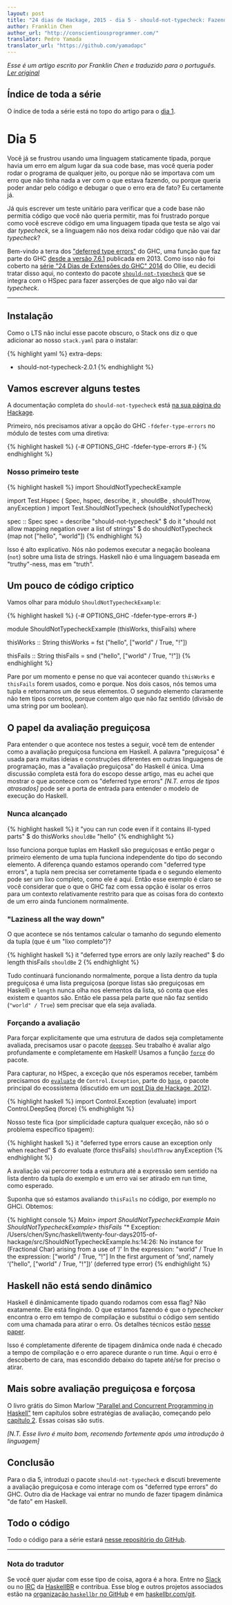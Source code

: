 ```yaml
---
layout: post
title: "24 dias de Hackage, 2015 - dia 5 - should-not-typecheck: Fazendo Haskell quase dinamicamente tipado com deferred-type-errors"
author: Franklin Chen
author_url: "http://conscientiousprogrammer.com/"
translator: Pedro Yamada
translator_url: "https://github.com/yamadapc"
---
```


_Esse é um artigo escrito por Franklin Chen e traduzido para o português.
[Ler original](http://conscientiousprogrammer.com//blog/2015/12/05/24-days-of-hackage-2015-day-5-should-not-typecheck-making-haskell-sort-of-dynamically-typed-with-deferred-type-errors/)_

## Índice de toda a série
O índice de toda a série está no topo do artigo para o [dia 1](/2015/12/08/aperitivos-de-haskell-24-dias-de-hackage-2015-dia-1-introducao-e-stack.html).

# Dia 5

Você já se frustrou usando uma linguagem staticamente tipada, porque havia um
erro em algum lugar da sua code base, mas você queria poder rodar o programa de
qualquer jeito, ou porque não se importava com um erro que não tinha nada a ver
com o que estava fazendo, ou porque queria poder andar pelo código e debugar o
que o erro era de fato? Eu certamente já.

Já quis escrever um teste unitário para verificar que a code base não permitia
código que você não queria permitir, mas foi frustrado porque como você escreve
código em uma linguagem tipada que testa se algo vai dar _typecheck_, se a
linguagem não nos deixa rodar código que não vai dar _typecheck_?

Bem-vindo a terra dos
["deferred type errors"](https://ghc.haskell.org/trac/ghc/wiki/DeferErrorsToRuntime)
do GHC, uma função que faz parte do GHC [desde a versão 7.6.1](https://downloads.haskell.org/~ghc/7.6.1/docs/html/users_guide/defer-type-errors.html)
publicada em 2013. Como isso não foi coberto na
[série "24 Dias de Extensões do GHC" 2014](https://ocharles.org.uk/blog/pages/2014-12-01-24-days-of-ghc-extensions.html)
do Ollie, eu decidi tratar disso aqui, no contexto do pacote
[`should-not-typecheck`](https://hackage.haskell.org/package/should-not-typecheck)
que se integra com o HSpec para fazer asserções de que algo não vai dar
_typecheck_.

- - -

## Instalação

Como o LTS não incluí esse pacote obscuro, o Stack ons diz o que adicionar ao
nosso `stack.yaml` para o instalar:

{% highlight yaml %}
extra-deps:
- should-not-typecheck-2.0.1
{% endhighlight %}

## Vamos escrever alguns testes

A documentação completa do `should-not-typecheck` está
[na sua página do Hackage](https://hackage.haskell.org/package/should-not-typecheck).

Primeiro, nós precisamos ativar a opção do GHC `-fdefer-type-errors` no módulo
de testes com uma diretiva:

{% highlight haskell %}
{-# OPTIONS_GHC -fdefer-type-errors #-}
{% endhighlight %}

### Nosso primeiro teste

{% highlight haskell %}
import ShouldNotTypecheckExample

import Test.Hspec ( Spec, hspec, describe, it
                  , shouldBe
                  , shouldThrow, anyException
                  )
import Test.ShouldNotTypecheck (shouldNotTypecheck)

spec :: Spec
spec =
  describe "should-not-typecheck" $ do
    it "should not allow mapping negation over a list of strings" $ do
      shouldNotTypecheck (map not ["hello", "world"])
{% endhighlight %}

Isso é alto explicativo. Nós não podemos executar a negação booleana (`not`)
sobre uma lista de strings. Haskell não é uma linguagem baseada em
"truthy"-ness, mas em "truth".

## Um pouco de código criptico

Vamos olhar para módulo `ShouldNotTypecheckExample`:

{% highlight haskell %}
{-# OPTIONS_GHC -fdefer-type-errors #-}

module ShouldNotTypecheckExample (thisWorks, thisFails) where

thisWorks :: String
thisWorks =
  fst ("hello", ["world" / True, "!"])

thisFails :: String
thisFails =
  snd ("hello", ["world" / True, "!"])
{% endhighlight %}

Pare por um momento e pense no que vai acontecer quando `thisWorks` e
`thisFails` forem usados, como e porque. Nos dois casos, nós temos uma tupla e
retornamos um de seus elementos. O segundo elemento claramente não tem tipos
corretos, porque contem algo que não faz sentido (divisão de uma string por um
boolean).

## O papel da avaliação preguiçosa

Para entender o que acontece nos testes a seguir, você tem de entender como a
avaliação preguiçosa funciona em Haskell. A palavra "preguiçosa" é usada para
muitas ideias e construções diferentes em outras linguagens de programação, mas
a "avaliação preguiçosa" do Haskell é única. Uma discussão completa está fora
do escopo desse artigo, mas eu achei que mostrar o que acontece com os
"deferred type errors" _[N.T. erros de tipos atrasados]_ pode ser a porta de
entrada para entender o modelo de execução do Haskell.

### Nunca alcançado

{% highlight haskell %}
    it "you can run code even if it contains ill-typed parts" $ do
      thisWorks `shouldBe` "hello"
{% endhighlight %}

Isso funciona porque tuplas em Haskell são preguiçosas e então pegar o primeiro
elemento de uma tupla funciona independente do tipo do secondo elemento. A
diferença quando estamos operando com "deferred type errors", a tupla nem
precisa ser corretamente tipada e o segundo elemento pode ser um lixo completo,
como ele é aqui. Então esse exemplo é claro se você considerar que o que o GHC
faz com essa opção é isolar os erros para um contexto relativamente restrito
para que as coisas fora do contexto de um erro ainda funcionem normalmente.

### "Laziness all the way down"

O que acontece se nós tentamos calcular o tamanho do segundo elemento da tupla
(que é um "lixo completo")?

{% highlight haskell %}
    it "deferred type errors are only lazily reached" $ do
      length thisFails `shouldBe` 2
{% endhighlight %}

Tudo continuará funcionando normalmente, porque a lista dentro da tupla
preguiçosa é uma lista preguiçosa (porque listas são preguiçosas em Haskell) e
`length` nunca olha nos elementos da lista, só conta que eles existem e quantos
são. Então ele passa pela parte que não faz sentido (`"world" / True`) sem
precisar que ela seja avaliada.

### Forçando a avaliação

Para forçar explicitamente que uma estrutura de dados seja completamente
avaliada, precisamos usar o pacote
[`deepseq`](https://hackage.haskell.org/package/deepseq). Seu trabalho é
avaliar algo profundamente e completamente em Haskell! Usamos
a função
[`force`](https://hackage.haskell.org/package/deepseq-1.4.1.2/docs/Control-DeepSeq.html#v:force)
do pacote.

Para capturar, no HSpec, a exceção que nós esperamos receber, também precisamos do
[`evaluate`](https://hackage.haskell.org/package/base-4.8.1.0/docs/Control-Exception.html#v:evaluate)
de `Control.Exception`, parte do
[`base`](https://hackage.haskell.org/package/base), o pacote principal do
ecossistema (discutido
em um [post Dia de Hackage, 2012](https://ocharles.org.uk/blog/posts/2012-12-23-24-days-of-hackage-base.html)).

{% highlight haskell %}
import Control.Exception (evaluate)
import Control.DeepSeq (force)
{% endhighlight %}

Nosso teste fica (por simplicidade captura qualquer exceção, não só o problema
específico tipagem):

{% highlight haskell %}
    it "deferred type errors cause an exception only when reached" $ do
      evaluate (force thisFails) `shouldThrow` anyException
{% endhighlight %}

A avaliação vai percorrer toda a estrutura até a expressão sem sentido na lista
dentro da tupla do exemplo e um erro vai ser atirado em run time, como
esperado.

Suponha que só estamos avaliando `thisFails` no código, por exemplo no
GHCi. Obtemos:

{% highlight console %}
*Main> import ShouldNotTypecheckExample
*Main ShouldNotTypecheckExample> thisFails
"*** Exception: /Users/chen/Sync/haskell/twenty-four-days2015-of-hackage/src/ShouldNotTypecheckExample.hs:14:26:
    No instance for (Fractional Char) arising from a use of ‘/’
    In the expression: "world" / True
    In the expression: ["world" / True, "!"]
    In the first argument of ‘snd’, namely
      ‘("hello", ["world" / True, "!"])’
(deferred type error)
{% endhighlight %}

## Haskell não está sendo dinâmico

Haskell é dinâmicamente tipado quando rodamos com essa flag? Não
exatamente. Ele está fingindo. O que estamos fazendo é que o _typechecker_
encontra o erro em tempo de compilação e substitui o código sem sentido com uma
chamada para atirar o erro. Os detalhes técnicos estão
[nesse paper](http://dreixel.net/research/pdf/epdtecp.pdf).

Isso é completamente diferente de tipagem dinâmica onde nada é checado a tempo
de compilação e o erro aparece durante o run time. Aqui o erro é descoberto de
cara, mas escondido debaixo do tapete até/se for preciso o atirar.

## Mais sobre avaliação preguiçosa e forçosa

O livro grátis do Simon Marlow
["Parallel and Concurrent Programming in Haskell"](http://chimera.labs.oreilly.com/books/1230000000929)
tem capítulos sobre estratégias de avaliação, começando pelo [capítulo 2](http://chimera.labs.oreilly.com/books/1230000000929/ch02.html#sec_par-eval-sudoku2). Essas coisas são sutis.

_[N.T. Esse livro é muito bom, recomendo fortemente após uma introdução à linguagem]_

## Conclusão

Para o dia 5, introduzi o pacote `should-not-typecheck` e discuti brevemente a avaliação preguiçosa e como interage com os "deferred type errors" do GHC. Outro dia de Hackage vai entrar no mundo de fazer tipagem dinâmica "de fato" em Haskell.

## Todo o código
Todo o código para a série estará [nesse repositório do GitHub](https://github.com/FranklinChen/twenty-four-days2015-of-hackage).

- - -

### Nota do tradutor
Se você quer ajudar com esse tipo de coisa, agora é a hora. Entre no
[Slack](http://haskellbr.com/slack/) ou no
[IRC](http://irc.lc/freenode/haskell-br) da [HaskellBR](http://haskellbr.com/) e
contribua. Esse blog e outros projetos associados estão na
[organização `haskellbr` no GitHub](https://github.com/haskellbr) e em
[haskellbr.com/git](http://haskellbr.com/git).
